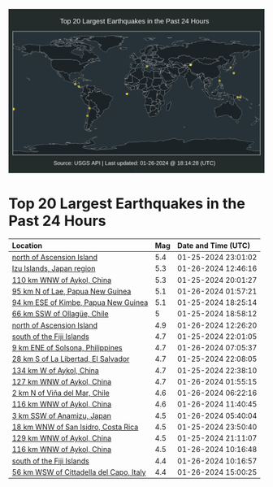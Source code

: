 ![Map](./map.png)

# Top 20 Largest Earthquakes in the Past 24 Hours

| Location | Mag | Date and Time (UTC) |
|:---|:---|:---|
| [north of Ascension Island](https://earthquake.usgs.gov/earthquakes/eventpage/us7000ltus) | 5.4 | 01-25-2024 23:01:02 |
| [Izu Islands, Japan region](https://earthquake.usgs.gov/earthquakes/eventpage/us7000lu1f) | 5.3 | 01-26-2024 12:46:16 |
| [110 km WNW of Aykol, China](https://earthquake.usgs.gov/earthquakes/eventpage/us7000ltth) | 5.3 | 01-25-2024 20:01:27 |
| [95 km N of Lae, Papua New Guinea](https://earthquake.usgs.gov/earthquakes/eventpage/us7000ltvm) | 5.1 | 01-26-2024 01:57:21 |
| [94 km ESE of Kimbe, Papua New Guinea](https://earthquake.usgs.gov/earthquakes/eventpage/us7000ltsx) | 5.1 | 01-25-2024 18:25:14 |
| [66 km SSW of Ollagüe, Chile](https://earthquake.usgs.gov/earthquakes/eventpage/us7000ltt2) | 5 | 01-25-2024 18:58:12 |
| [north of Ascension Island](https://earthquake.usgs.gov/earthquakes/eventpage/us7000lu1c) | 4.9 | 01-26-2024 12:26:20 |
| [south of the Fiji Islands](https://earthquake.usgs.gov/earthquakes/eventpage/us7000ltu9) | 4.7 | 01-25-2024 22:01:05 |
| [9 km ENE of Solsona, Philippines](https://earthquake.usgs.gov/earthquakes/eventpage/us7000ltx0) | 4.7 | 01-26-2024 07:05:37 |
| [28 km S of La Libertad, El Salvador](https://earthquake.usgs.gov/earthquakes/eventpage/us7000ltub) | 4.7 | 01-25-2024 22:08:05 |
| [134 km W of Aykol, China](https://earthquake.usgs.gov/earthquakes/eventpage/us7000ltum) | 4.7 | 01-25-2024 22:38:10 |
| [127 km WNW of Aykol, China](https://earthquake.usgs.gov/earthquakes/eventpage/us7000ltvj) | 4.7 | 01-26-2024 01:55:15 |
| [2 km N of Viña del Mar, Chile](https://earthquake.usgs.gov/earthquakes/eventpage/us7000ltwn) | 4.6 | 01-26-2024 06:22:16 |
| [116 km WNW of Aykol, China](https://earthquake.usgs.gov/earthquakes/eventpage/us7000lu0c) | 4.6 | 01-26-2024 11:40:45 |
| [3 km SSW of Anamizu, Japan](https://earthquake.usgs.gov/earthquakes/eventpage/us7000ltwg) | 4.5 | 01-26-2024 05:40:04 |
| [18 km WNW of San Isidro, Costa Rica](https://earthquake.usgs.gov/earthquakes/eventpage/us7000ltuw) | 4.5 | 01-25-2024 23:50:40 |
| [129 km WNW of Aykol, China](https://earthquake.usgs.gov/earthquakes/eventpage/us7000ltty) | 4.5 | 01-25-2024 21:11:07 |
| [116 km WNW of Aykol, China](https://earthquake.usgs.gov/earthquakes/eventpage/us7000ltxx) | 4.5 | 01-26-2024 10:16:48 |
| [south of the Fiji Islands](https://earthquake.usgs.gov/earthquakes/eventpage/us7000ltxy) | 4.4 | 01-26-2024 10:16:57 |
| [56 km WSW of Cittadella del Capo, Italy](https://earthquake.usgs.gov/earthquakes/eventpage/us7000lu20) | 4.4 | 01-26-2024 15:00:25 |

